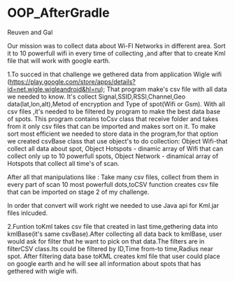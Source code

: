 # OOP_AfterGradle

Reuven and Gal

Our mission was to collect data about Wi-FI Networks in different area. Sort it to 10 powerfull wifi in every time of collecting ,and after that to create Kml file that will work with google earth.

1.To succed in that challenge we gethered data from application Wigle wifi (https://play.google.com/store/apps/details?id=net.wigle.wigleandroid&hl=ru);
That program make's csv file with all data we needed to know.
It's collect Signal,SSID,RSSI,Channel,Geo data(lat,lon,alt),Metod of encryption and Type of spot(Wifi or Gsm).
With all csv files ,it's needed to be filtered by program to make the best data base of spots.
This program contains toCsv class that receive folder and takes from it only csv files that can be imported and makes sort on it.
To make sort most efficient we needed to store data in the program,for that option we created csvBase class that use object's to do collection:
Object Wifi-that collect all data about spot,
Object Hotspots - dinamic array of Wifi that can collect only up to 10 powerfull spots,
Object Network - dinamical array of Hotspots that collect all time's of scan.

After all that manipulations like :
Take many csv files, collect from them in every part of scan 10 most powerfull dots,toCSV function creates
csv file that can be imported on stage 2 of my challenge.

In order that convert will work right we needed to use Java api for Kml.jar files inlcuded.

2.Funtion toKml takes csv file that created in last time,gethering data into  kmlBase(it's same csvBase).After collecting all data back to kmlBase,
user would ask for filter that he want to pick on that data.The filters are in filterCSV class.Its could be filtered by ID,Time from-to time,Radius near spot.
After filtering data base toKML creates kml file that user could place on google earth and he will see all information about spots that has gethered with wigle wifi.

